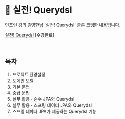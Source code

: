 # 🌱 실전! Querydsl

인프런 강의 김영한님 '실전! Querydsl' 클론 코딩한 내용입니다.

[실전! Querydsl](https://www.inflearn.com/course/querydsl-%EC%8B%A4%EC%A0%84) [수강완료]

<br>

## 목차
1. 프로젝트 환경설정
2. 도메인 모델
3. 기본 문법
4. 중급 문법
5. 실무 활용 - 순수 JPA와 Querydsl
6. 실무 활용 - 스프링 데이터 JPA와 Querydsl
7. 스프링 데이터 JPA가 제공하는 Querydsl 기능